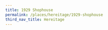 ```yaml
---
title: 1929 Shophouse
permalink: /places/hereitage/1929-shophouse
third_nav_title: Hereitage
---
```


